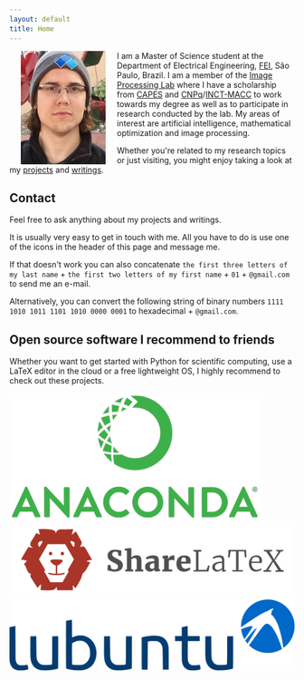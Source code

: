 ```yaml
---
layout: default
title: Home
---
```

<img align="left" width="150" hspace="20" src="assets/img/home/davi.jpg" usemap="#mapname">
<map name="mapname">
    <area shape="poly" coords="61,19,80,6,100,23,91,32,81,21,72,29" href="http://evo.shoryuken.com/" alt="EVO">
</map>

I am a Master of Science student at the Department of Electrical Engineering, [FEI](http://portal.fei.edu.br/en-us/pages/home.aspx), São Paulo, Brazil. I am a member of the [Image Processing Lab](http://fei.edu.br/~cet/ipl.html) where I have a scholarship from [CAPES](http://www.capes.gov.br/) and [CNPq](http://www.cnpq.br/)/[INCT-MACC](https://macc.lncc.br/) to work towards my degree as well as to participate in research conducted by the lab. My areas of interest are artificial intelligence, mathematical optimization and image processing.

Whether you're related to my research topics or just visiting, you might enjoy taking a look at my [projects](http://ddfabbro.com/projects.html) and [writings](http://ddfabbro.com/writings.html).

## Contact

Feel free to ask anything about my projects and writings.

It is usually very easy to get in touch with me. All you have to do is use one of the icons in the header of this page and message me.

If that doesn't work you can also concatenate `the first three letters of my last name` + `the first two letters of my first name` + `01` + `@gmail.com` to send me an e-mail.

Alternatively, you can convert the following string of binary numbers `1111 1010 1011 1101 1010 0000 0001` to hexadecimal + `@gmail.com`.

## Open source software I recommend to friends

Whether you want to get started with Python for scientific computing, use a LaTeX editor in the cloud or a free lightweight OS, I highly recommend to check out these projects.

[![colormaps](assets/img/home/anaconda.jpg)](https://www.anaconda.com/)
[![colormaps](assets/img/home/sharelatex.jpg)](https://www.sharelatex.com/)
[![colormaps](assets/img/home/lubuntu.jpg)](https://wiki.ubuntu.com/Lubuntu)